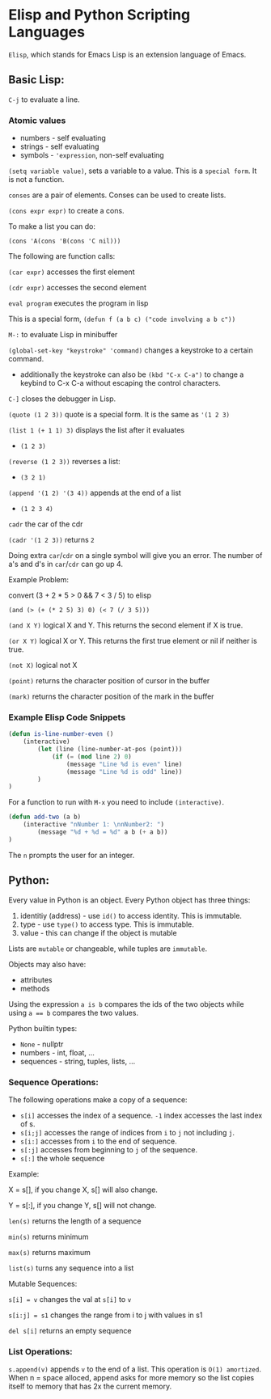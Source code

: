 # Elisp and Python Scripting Languages

`Elisp`, which stands for Emacs Lisp is an extension language of Emacs.

## Basic Lisp: 

`C-j` to evaluate a line.

### Atomic values

* numbers - self evaluating
* strings - self evaluating
* symbols - `'expression`, non-self evaluating

`(setq variable value)`, sets a variable to a value. This is a `special form`. It is not a function.

`conses` are a pair of elements. Conses can be used to create lists.

`(cons expr expr)` to create a cons.

To make a list you can do:

`(cons 'A(cons 'B(cons 'C nil)))`

The following are function calls:

`(car expr)` accesses the first element

`(cdr expr)` accesses the second element

`eval program` executes the program in lisp


This is a special form, `(defun f (a b c) ("code involving a b c"))`

`M-:` to evaluate Lisp in minibuffer

`(global-set-key "keystroke" 'command)` changes a keystroke to a certain command.

* additionally the keystroke can also be `(kbd "C-x C-a")` to change a keybind to C-x C-a without escaping the control characters.

`C-]` closes the debugger in Lisp.

`(quote (1 2 3))` quote is a special form. It is the same as `'(1 2 3)`

`(list 1 (+ 1 1) 3)` displays the list after it evaluates

* `(1 2 3)`

`(reverse (1 2 3))` reverses a list:

* `(3 2 1)`

`(append '(1 2) '(3 4))` appends at the end of a list

* `(1 2 3 4)`

`cadr` the car of the cdr

`(cadr '(1 2 3))` returns `2`

Doing extra `car`/`cdr` on a single symbol will give you an error. The number of a's and d's in `car`/`cdr` can go up 4.

Example Problem:

convert (3 + 2 * 5 > 0 && 7 < 3 / 5) to elisp

`(and (> (+ (* 2 5) 3) 0) (< 7 (/ 3 5)))`

`(and X Y)` logical X and Y. This returns the second element if X is true.

`(or X Y)` logical X or Y. This returns the first true element or nil if neither is true.

`(not X)` logical not X

`(point)` returns the character position of cursor in the buffer

`(mark)` returns the character position of the mark in the buffer

### Example Elisp Code Snippets

```lisp
(defun is-line-number-even ()
    (interactive)
        (let (line (line-number-at-pos (point)))
            (if (= (mod line 2) 0)
                (message "Line %d is even" line)
                (message "Line %d is odd" line))
        )
)
```

For a function to run with `M-x` you need to include `(interactive)`.

```lisp
(defun add-two (a b)
    (interactive "nNumber 1: \nnNumber2: ")
        (message "%d + %d = %d" a b (+ a b))
)
```

The `n` prompts the user for an integer.

## Python:

Every value in Python is an object. Every Python object has three things:

1. identitiy (address) - use `id()` to access identity. This is immutable.
2. type - use `type()` to access type. This is immutable.
3. value - this can change if the object is mutable

Lists are `mutable` or changeable, while tuples are `immutable`.

Objects may also have:

* attributes
* methods

Using the expression `a is b` compares the ids of the two objects while using `a == b` compares the two values.

Python builtin types:

* `None` - nullptr
* numbers - int, float, ...
* sequences - string, tuples, lists, ...

### Sequence Operations:

The following operations make a copy of a sequence:

* `s[i]` accesses the index of a sequence. `-1` index accesses the last index of s.
* `s[i;j]` accesses the range of indices from `i` to `j` not including `j`.
* `s[i:]` accesses from `i` to the end of sequence.
* `s[:j]` accesses from beginning to `j` of the sequence.
* `s[:]` the whole sequence

Example:

X = s[], if you change X, s[] will also change.

Y = s[:], if you change Y, s[] will not change.

`len(s)` returns the length of a sequence

`min(s)` returns minimum

`max(s)` returns maximum

`list(s)` turns any sequence into a list

Mutable Sequences:

`s[i] = v` changes the val at `s[i]` to `v`

`s[i:j] = s1` changes the range from i to j with values in s1

`del s[i]` returns an empty sequence

### List Operations:

`s.append(v)` appends `v` to the end of a list. This operation is `O(1) amortized`. When n = space alloced, append asks for more memory so the list copies itself to memory that has 2x the current memory.

